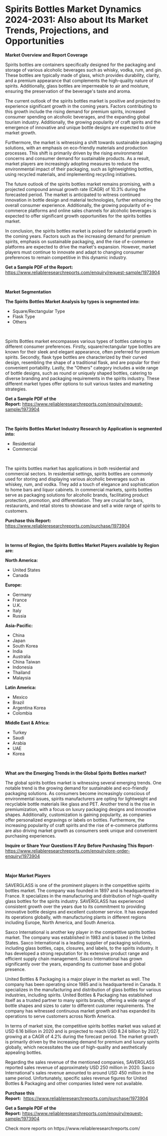 <p><h1>Spirits Bottles Market Dynamics 2024-2031: Also about Its Market Trends, Projections, and Opportunities</h1></p><p><strong>Market Overview and Report Coverage</strong></p>
<p><p>Spirits bottles are containers specifically designed for the packaging and storage of various alcoholic beverages such as whisky, vodka, rum, and gin. These bottles are typically made of glass, which provides durability, clarity, and a premium appearance that complements the high-quality nature of spirits. Additionally, glass bottles are impermeable to air and moisture, ensuring the preservation of the beverage's taste and aroma.</p><p>The current outlook of the spirits bottles market is positive and projected to experience significant growth in the coming years. Factors contributing to this growth include the rising demand for premium spirits, increased consumer spending on alcoholic beverages, and the expanding global tourism industry. Additionally, the growing popularity of craft spirits and the emergence of innovative and unique bottle designs are expected to drive market growth.</p><p>Furthermore, the market is witnessing a shift towards sustainable packaging solutions, with an emphasis on eco-friendly materials and production processes. This shift is primarily driven by the rising environmental concerns and consumer demand for sustainable products. As a result, market players are increasingly adopting measures to reduce the environmental impact of their packaging, such as lightweighting bottles, using recycled materials, and implementing recycling initiatives.</p><p>The future outlook of the spirits bottles market remains promising, with a projected compound annual growth rate (CAGR) of 10.3% during the forecasted period. The market is anticipated to witness continued innovation in bottle design and material technologies, further enhancing the overall consumer experience. Additionally, the growing popularity of e-commerce platforms and online sales channels for alcoholic beverages is expected to offer significant growth opportunities for the spirits bottles market.</p><p>In conclusion, the spirits bottles market is poised for substantial growth in the coming years. Factors such as the increasing demand for premium spirits, emphasis on sustainable packaging, and the rise of e-commerce platforms are expected to drive the market's expansion. However, market players must continue to innovate and adapt to changing consumer preferences to remain competitive in this dynamic industry.</p></p>
<p><strong>Get a Sample PDF of the Report:</strong> <a href="https://www.reliableresearchreports.com/enquiry/request-sample/1973904">https://www.reliableresearchreports.com/enquiry/request-sample/1973904</a></p>
<p>&nbsp;</p>
<p><strong>Market Segmentation</strong></p>
<p><strong>The Spirits Bottles Market Analysis by types is segmented into:</strong></p>
<p><ul><li>Square/Rectangular Type</li><li>Flask Type</li><li>Others</li></ul></p>
<p>&nbsp;</p>
<p><p>Spirits Bottles market encompasses various types of bottles catering to different consumer preferences. Firstly, square/rectangular type bottles are known for their sleek and elegant appearance, often preferred for premium spirits. Secondly, flask type bottles are characterized by their curved design, resembling the shape of a traditional flask, and are popular for their convenient portability. Lastly, the "Others" category includes a wide range of bottle designs, such as round or uniquely shaped bottles, catering to diverse branding and packaging requirements in the spirits industry. These different market types offer options to suit various tastes and marketing strategies.</p></p>
<p><strong>Get a Sample PDF of the Report:</strong>&nbsp;<a href="https://www.reliableresearchreports.com/enquiry/request-sample/1973904">https://www.reliableresearchreports.com/enquiry/request-sample/1973904</a></p>
<p>&nbsp;</p>
<p><strong>The Spirits Bottles Market Industry Research by Application is segmented into:</strong></p>
<p><ul><li>Residential</li><li>Commercial</li></ul></p>
<p>&nbsp;</p>
<p><p>The spirits bottles market has applications in both residential and commercial sectors. In residential settings, spirits bottles are commonly used for storing and displaying various alcoholic beverages such as whiskey, rum, and vodka. They add a touch of elegance and sophistication to home bars and liquor cabinets. In commercial markets, spirits bottles serve as packaging solutions for alcoholic brands, facilitating product protection, promotion, and differentiation. They are crucial for bars, restaurants, and retail stores to showcase and sell a wide range of spirits to customers.</p></p>
<p><strong>Purchase this Report:</strong>&nbsp; <a href="https://www.reliableresearchreports.com/purchase/1973904">https://www.reliableresearchreports.com/purchase/1973904</a></p>
<p>&nbsp;</p>
<p><strong>In terms of Region, the Spirits Bottles Market Players available by Region are:</strong></p>
<p>
    <p> <strong> North America: </strong>
        <ul>
            <li>United States</li>
            <li>Canada</li>
        </ul>
        </p> 
    <p> <strong> Europe: </strong>
        <ul>
            <li>Germany</li>
            <li>France</li>
            <li>U.K.</li>
            <li>Italy</li>
            <li>Russia</li>
        </ul>
        </p> 
    <p> <strong> Asia-Pacific: </strong>
        <ul>
            <li>China</li>
            <li>Japan</li>
            <li>South Korea</li>
            <li>India</li>
            <li>Australia</li>
            <li>China Taiwan</li>
            <li>Indonesia</li>
            <li>Thailand</li>
            <li>Malaysia</li>
        </ul>
        </p> 
    <p> <strong> Latin America: </strong>
        <ul>
            <li>Mexico</li>
            <li>Brazil</li>
            <li>Argentina Korea</li>
            <li>Colombia</li>
        </ul>
        </p> 
    <p> <strong> Middle East & Africa: </strong>
        <ul>
            <li>Turkey</li>
            <li>Saudi</li>
            <li>Arabia</li>
            <li>UAE</li>
            <li>Korea</li>
        </ul>
    </p>
    </p>
<p>&nbsp;</p>
<p><strong>What are the Emerging Trends in the Global Spirits Bottles market?</strong></p>
<p><p>The global spirits bottles market is witnessing several emerging trends. One notable trend is the growing demand for sustainable and eco-friendly packaging solutions. As consumers become increasingly conscious of environmental issues, spirits manufacturers are opting for lightweight and recyclable bottle materials like glass and PET. Another trend is the rise in premiumization, with a focus on luxury packaging designs and innovative shapes. Additionally, customization is gaining popularity, as companies offer personalized engravings or labels on bottles. Furthermore, the increasing popularity of craft spirits and the rise of e-commerce platforms are also driving market growth as consumers seek unique and convenient purchasing experiences.</p></p>
<p><strong>Inquire or Share Your Questions If Any Before Purchasing This Report</strong>- <a href="https://www.reliableresearchreports.com/enquiry/pre-order-enquiry/1973904">https://www.reliableresearchreports.com/enquiry/pre-order-enquiry/1973904</a></p>
<p>&nbsp;</p>
<p><strong>Major Market Players</strong></p>
<p><p>SAVERGLASS is one of the prominent players in the competitive spirits bottles market. The company was founded in 1897 and is headquartered in France. It specializes in the manufacturing and distribution of high-quality glass bottles for the spirits industry. SAVERGLASS has experienced consistent growth over the years due to its commitment to providing innovative bottle designs and excellent customer service. It has expanded its operations globally, with manufacturing plants in different regions including Europe, North America, and South America.</p><p>Saxco International is another key player in the competitive spirits bottles market. The company was established in 1983 and is based in the United States. Saxco International is a leading supplier of packaging solutions, including glass bottles, caps, closures, and labels, to the spirits industry. It has developed a strong reputation for its extensive product range and efficient supply chain management. Saxco International has grown significantly over the years, expanding its customer base and global presence.</p><p>United Bottles & Packaging is a major player in the market as well. The company has been operating since 1985 and is headquartered in Canada. It specializes in the manufacturing and distribution of glass bottles for various industries, including spirits. United Bottles & Packaging has established itself as a trusted partner to many spirits brands, offering a wide range of bottle shapes and sizes to cater to different customer requirements. The company has witnessed continuous market growth and has expanded its operations to serve customers across North America.</p><p>In terms of market size, the competitive spirits bottles market was valued at USD 6.16 billion in 2020 and is projected to reach USD 8.24 billion by 2027, growing at a CAGR of 4.2% during the forecast period. The market growth is primarily driven by the increasing demand for premium and luxury spirits globally, which necessitates the use of high-quality and aesthetically appealing bottles.</p><p>Regarding the sales revenue of the mentioned companies, SAVERGLASS reported sales revenue of approximately USD 250 million in 2020. Saxco International's sales revenue amounted to around USD 450 million in the same period. Unfortunately, specific sales revenue figures for United Bottles & Packaging and other companies listed were not available.</p></p>
<p><strong>Purchase this Report:</strong>&nbsp;&nbsp;<a href="https://www.reliableresearchreports.com/purchase/1973904">https://www.reliableresearchreports.com/purchase/1973904</a></p>
<p></p>
<p><strong>Get a Sample PDF of the Report:</strong>&nbsp;<a href="https://www.reliableresearchreports.com/enquiry/request-sample/1973904">https://www.reliableresearchreports.com/enquiry/request-sample/1973904</a></p>
<p>Check more reports on https://www.reliableresearchreports.com/</p>